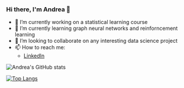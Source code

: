 ### Hi there, I'm Andrea 👋

<!--
**skateddu/skateddu** is a ✨ _special_ ✨ repository because its `README.md` (this file) appears on your GitHub profile.
-->

- 🔭 I’m currently working on a statistical learning course
- 🌱 I’m currently learning graph neural networks and reinforncement learning
- 👯 I’m looking to collaborate on any interesting data science project
- 📫 How to reach me:
    - [LinkedIn](https://www.linkedin.com/in/andrea-cadeddu)

![Andrea's GitHub stats](https://github-readme-stats.vercel.app/api?username=skateddu)

[![Top Langs](https://github-readme-stats.vercel.app/api/top-langs/?username=skateddu)](https://github.com/skateddu/github-readme-stats)
